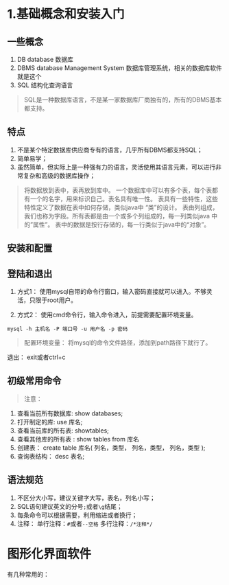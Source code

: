 # 1.基础概念和安装入门

## 一些概念
1. DB database 数据库
2. DBMS database Management System  数据库管理系统，相关的数据库软件就是这个
3. SQL    结构化查询语言

>SQL是一种数据库语言，不是某一家数据库厂商独有的，所有的DBMS基本都支持。

## 特点

1. 不是某个特定数据库供应商专有的语言，几乎所有DBMS都支持SQL；
2. 简单易学；
3. 虽然简单，但实际上是一种强有力的语言，灵活使用其语言元素，可以进行非常复杂和高级的数据库操作；

>将数据放到表中，表再放到库中。
>一个数据库中可以有多个表，每个表都有一个的名字，用来标识自己。表名具有唯一性。
>表具有一些特性，这些特性定义了数据在表中如何存储，类似java中 “类”的设计。
>表由列组成，我们也称为字段。所有表都是由一个或多个列组成的，每一列类似java 中的”属性”。
>表中的数据是按行存储的，每一行类似于java中的“对象”。
## 安装和配置


## 登陆和退出

1. 方式1：
            使用mysql自带的命令行窗口，输入密码直接就可以进入。不够灵活，只限于root用户。

2. 方式2：
            使用cmd命令行，输入命令进入，前提需要配置环境变量。
```
mysql -h 主机名 -P 端口号 -u 用户名 -p 密码
```
>配置环境变量：
>将mysql的命令文件路径，添加到path路径下就行了。


退出：
exit或者ctrl+c



## 初级常用命令

>注意：


1. 查看当前所有数据库:
show databases;       
2. 打开制定的库:
use 库名;             
3. 查看当前库的所有表: 
showtables;           
4. 查看其他库的所有表 : 
show tables from 库名 
5. 创建表：
create table 库名(
    列名，类型，
    列名，类型，
    列名，类型
);
6. 查询表结构：
desc 表名;


## 语法规范
1. 不区分大小写，建议关键字大写，表名，列名小写；
2. SQL语句建议英文的分号`;`或者`\g`结尾；
3. 每条命令可以根据需要，利用缩进或者换行；
4. 注释：
单行注释：`#`或者`--空格`
多行注释：`/*注释*/`



# 图形化界面软件
有几种常用的：

































